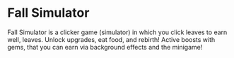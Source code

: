 # Fall Simulator

Fall Simulator is a clicker game (simulator) in which you click leaves to earn well, leaves. Unlock upgrades, eat food, and rebirth! Active boosts with gems, that you can earn via background effects and the minigame!